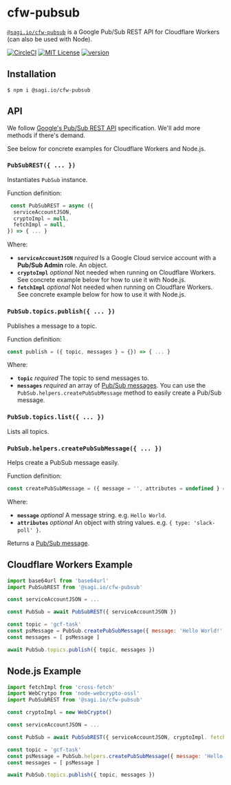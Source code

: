 # cfw-pubsub

[`@sagi.io/cfw-pubsub`](https://www.npmjs.com/package/@sagi.io/cfw-pubsub) is a Google Pub/Sub REST API for Cloudflare Workers (can also be used with Node).

[![CircleCI](https://circleci.com/gh/sagi/cfw-pubsub.svg?style=svg&circle-token=c5ae7a8993d47db9ca08a628614585ca45c75f33)](https://circleci.com/gh/sagi/cfw-pubsub)
[![MIT License](https://img.shields.io/npm/l/@sagi.io/cfw-pubsub.svg?style=flat-square)](http://opensource.org/licenses/MIT)
[![version](https://img.shields.io/npm/v/@sagi.io/cfw-pubsub.svg?style=flat-square)](http://npm.im/@sagi.io/cfw-pubsub)

## Installation

~~~
$ npm i @sagi.io/cfw-pubsub
~~~

## API

We follow [Google's Pub/Sub REST API](https://cloud.google.com/pubsub/docs/reference/rest/) specification. We'll add more methods if there's demand.

See below for concrete examples for Cloudflare Workers and Node.js.

### **`PubSubREST({ ... })`**

Instantiates `PubSub` instance.

Function definition:

```js
 const PubSubREST = async ({
  serviceAccountJSON,
  cryptoImpl = null,
  fetchImpl = null,
}) => { ... }
```
Where:

  - **`serviceAccountJSON`** *required* Is a Google Cloud service account with a **Pub/Sub Admin** role. An object.
  - **`cryptoImpl`** *optional* Not needed when running on Cloudflare Workers. See concrete example below for how to use it with Node.js.
  - **`fetchImpl`** *optional* Not needed when running on Cloudflare Workers. See concrete example below for how to use it with Node.js.

### **`PubSub.topics.publish({ ... })`**

Publishes a message to a topic.

Function definition:

```js
const publish = ({ topic, messages } = {}) => { ... }
```
Where:

  - **`topic`** *required* The topic to send messages to.
  - **`messages`** *required* an array of [Pub/Sub messages](https://cloud.google.com/pubsub/docs/reference/rest/v1/PubsubMessage). You can use the `PubSub.helpers.createPubSubMessage` method to easily create a Pub/Sub message.

### **`PubSub.topics.list({ ... })`**

Lists all topics.

### **`PubSub.helpers.createPubSubMessage({ ... })`**
Helps create a PubSub message easily.

Function definition:

```js
const createPubSubMessage = ({ message = '', attributes = undefined } = {}) => { ... }
```
Where:

  - **`message`** *optional* A message string. e.g. `Hello World`.
  - **`attributes`** *optional* An object with string values. e.g. `{ type: 'slack-poll' }`.

Returns a [Pub/Sub message](https://cloud.google.com/pubsub/docs/reference/rest/v1/PubsubMessage).

## Cloudflare Workers Example

~~~js
import base64url from 'base64url'
import PubSubREST from '@sagi.io/cfw-pubsub'

const serviceAccountJSON = ...

const PubSub = await PubSubREST({ serviceAccountJSON })

const topic = 'gcf-task'
const psMessage = PubSub.createPubSubMessage({ message: 'Hello World!' })
const messages = [ psMessage ]

await PubSub.topics.publish({ topic, messages })
~~~

## Node.js Example

~~~js
import fetchImpl from 'cross-fetch'
import WebCrytpo from 'node-webcrypto-ossl'
import PubSubREST from '@sagi.io/cfw-pubsub'

const cryptoImpl = new WebCrypto()

const serviceAccountJSON = ...

const PubSub = await PubSubREST({ serviceAccountJSON, cryptoImpl. fetchImpl })

const topic = 'gcf-task'
const psMessage = PubSub.helpers.createPubSubMessage({ message: 'Hello World!' })
const messages = [ psMessage ]

await PubSub.topics.publish({ topic, messages })
~~~
